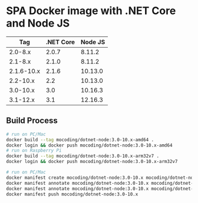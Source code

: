 # SPA Docker image with .NET Core and Node JS

| Tag        | .NET Core  | Node JS  |
|------------|------------|----------|
| 2.0-8.x    |  2.0.7     |  8.11.2  |
| 2.1-8.x    |  2.1.0     |  8.11.2  |
| 2.1.6-10.x |  2.1.6     |  10.13.0 |
| 2.2-10.x   |  2.2       |  10.13.0 |
| 3.0-10.x   |  3.0       |  10.16.3 |
| 3.1-12.x   |  3.1       |  12.16.3 |

## Build Process
```sh
# run on PC/Mac
docker build --tag mocoding/dotnet-node:3.0-10.x-amd64 .
docker login && docker push mocoding/dotnet-node:3.0-10.x-amd64
# run on Raspberry Pi
docker build --tag mocoding/dotnet-node:3.0-10.x-arm32v7 .
docker login && docker push mocoding/dotnet-node:3.0-10.x-arm32v7

# run on PC/Mac
docker manifest create mocoding/dotnet-node:3.0-10.x mocoding/dotnet-node:3.0-10.x-arm32v7 mocoding/dotnet-node:3.0-10.x-amd64
docker manifest annotate mocoding/dotnet-node:3.0-10.x mocoding/dotnet-node:3.0-10.x-arm32v7 --os linux --arch arm
docker manifest annotate mocoding/dotnet-node:3.0-10.x mocoding/dotnet-node:3.0-10.x-amd64 --os linux --arch amd64
docker manifest push mocoding/dotnet-node:3.0-10.x
```
